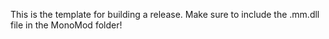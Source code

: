 This is the template for building a release. Make sure to include the .mm.dll file in the MonoMod folder!